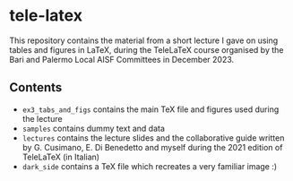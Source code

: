
# tele-latex

This repository contains the material from a short lecture I gave on using tables and figures in LaTeX, during the TeleLaTeX course organised by the Bari and Palermo Local AISF Committees in December 2023.

## Contents
- `ex3_tabs_and_figs` contains the main TeX file and figures used during the lecture
- `samples` contains dummy text and data
- `lectures` contains the lecture slides and the collaborative guide written by G. Cusimano, E. Di Benedetto and myself during the 2021 edition of TeleLaTeX (in Italian)
- `dark_side` contains a TeX file which recreates a very familiar image :)